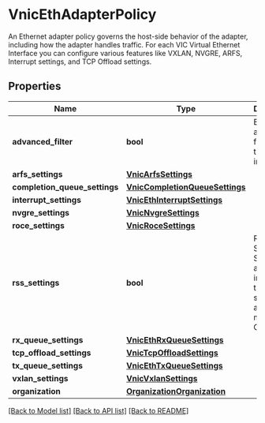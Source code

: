 # VnicEthAdapterPolicy

An Ethernet adapter policy governs the host-side behavior of the adapter, including how the adapter handles traffic. For each VIC Virtual Ethernet Interface you can configure various features like VXLAN, NVGRE, ARFS, Interrupt settings, and TCP Offload settings. 
## Properties
Name | Type | Description | Notes
------------ | ------------- | ------------- | -------------
**advanced_filter** | **bool** | Enables advanced filtering on the interface.   | [optional] 
**arfs_settings** | [**VnicArfsSettings**](VnicArfsSettings.md) |  | [optional] 
**completion_queue_settings** | [**VnicCompletionQueueSettings**](VnicCompletionQueueSettings.md) |  | [optional] 
**interrupt_settings** | [**VnicEthInterruptSettings**](VnicEthInterruptSettings.md) |  | [optional] 
**nvgre_settings** | [**VnicNvgreSettings**](VnicNvgreSettings.md) |  | [optional] 
**roce_settings** | [**VnicRoceSettings**](VnicRoceSettings.md) |  | [optional] 
**rss_settings** | **bool** | Receive Side Scaling allows the incoming traffic to be spread across multiple CPU cores.   | [optional] 
**rx_queue_settings** | [**VnicEthRxQueueSettings**](VnicEthRxQueueSettings.md) |  | [optional] 
**tcp_offload_settings** | [**VnicTcpOffloadSettings**](VnicTcpOffloadSettings.md) |  | [optional] 
**tx_queue_settings** | [**VnicEthTxQueueSettings**](VnicEthTxQueueSettings.md) |  | [optional] 
**vxlan_settings** | [**VnicVxlanSettings**](VnicVxlanSettings.md) |  | [optional] 
**organization** | [**OrganizationOrganization**](.md) |  | [optional] 

[[Back to Model list]](../README.md#documentation-for-models) [[Back to API list]](../README.md#documentation-for-api-endpoints) [[Back to README]](../README.md)


